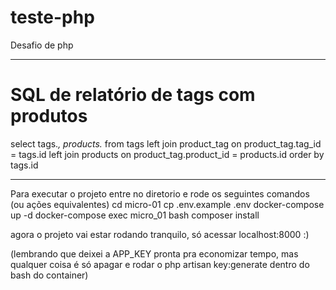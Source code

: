# teste-php
Desafio de php

--------------------------------------------------------------------------

# SQL de relatório de tags com produtos #

select tags.*, products.*
from tags
left join product_tag on product_tag.tag_id = tags.id
left join products on product_tag.product_id = products.id
order by tags.id

---------------------------------------------------------------------------

Para executar o projeto entre no diretorio e rode os seguintes comandos (ou ações equivalentes)
cd micro-01
cp .env.example .env
docker-compose up -d
docker-compose exec micro_01 bash
composer install

agora o projeto vai estar rodando tranquilo, só acessar localhost:8000 :)

(lembrando que deixei a APP_KEY pronta pra economizar tempo, mas qualquer coisa é só apagar e rodar o php artisan key:generate dentro do bash do container)
